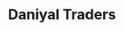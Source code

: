 ---
title: "Daniyal Traders"
url: /karachi/daniyal-traders-furniture-market-1077-street-number-4-block-4-liaquatabad-town-karachi-karachi-city-sindh-75600-pakistan/
shop: furniture
---